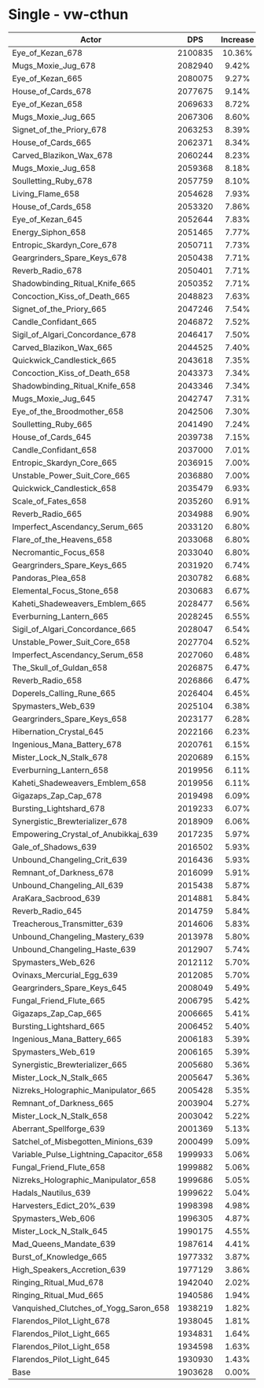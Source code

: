 # Single - vw-cthun
| Actor | DPS | Increase |
|---|:---:|:---:|
|Eye_of_Kezan_678|2100835|10.36%|
|Mugs_Moxie_Jug_678|2082940|9.42%|
|Eye_of_Kezan_665|2080075|9.27%|
|House_of_Cards_678|2077675|9.14%|
|Eye_of_Kezan_658|2069633|8.72%|
|Mugs_Moxie_Jug_665|2067306|8.60%|
|Signet_of_the_Priory_678|2063253|8.39%|
|House_of_Cards_665|2062371|8.34%|
|Carved_Blazikon_Wax_678|2060244|8.23%|
|Mugs_Moxie_Jug_658|2059368|8.18%|
|Soulletting_Ruby_678|2057759|8.10%|
|Living_Flame_658|2054628|7.93%|
|House_of_Cards_658|2053320|7.86%|
|Eye_of_Kezan_645|2052644|7.83%|
|Energy_Siphon_658|2051465|7.77%|
|Entropic_Skardyn_Core_678|2050711|7.73%|
|Geargrinders_Spare_Keys_678|2050438|7.71%|
|Reverb_Radio_678|2050401|7.71%|
|Shadowbinding_Ritual_Knife_665|2050352|7.71%|
|Concoction_Kiss_of_Death_665|2048823|7.63%|
|Signet_of_the_Priory_665|2047246|7.54%|
|Candle_Confidant_665|2046872|7.52%|
|Sigil_of_Algari_Concordance_678|2046417|7.50%|
|Carved_Blazikon_Wax_665|2044525|7.40%|
|Quickwick_Candlestick_665|2043618|7.35%|
|Concoction_Kiss_of_Death_658|2043373|7.34%|
|Shadowbinding_Ritual_Knife_658|2043346|7.34%|
|Mugs_Moxie_Jug_645|2042747|7.31%|
|Eye_of_the_Broodmother_658|2042506|7.30%|
|Soulletting_Ruby_665|2041490|7.24%|
|House_of_Cards_645|2039738|7.15%|
|Candle_Confidant_658|2037000|7.01%|
|Entropic_Skardyn_Core_665|2036915|7.00%|
|Unstable_Power_Suit_Core_665|2036880|7.00%|
|Quickwick_Candlestick_658|2035479|6.93%|
|Scale_of_Fates_658|2035260|6.91%|
|Reverb_Radio_665|2034988|6.90%|
|Imperfect_Ascendancy_Serum_665|2033120|6.80%|
|Flare_of_the_Heavens_658|2033068|6.80%|
|Necromantic_Focus_658|2033040|6.80%|
|Geargrinders_Spare_Keys_665|2031920|6.74%|
|Pandoras_Plea_658|2030782|6.68%|
|Elemental_Focus_Stone_658|2030683|6.67%|
|Kaheti_Shadeweavers_Emblem_665|2028477|6.56%|
|Everburning_Lantern_665|2028245|6.55%|
|Sigil_of_Algari_Concordance_665|2028047|6.54%|
|Unstable_Power_Suit_Core_658|2027704|6.52%|
|Imperfect_Ascendancy_Serum_658|2027060|6.48%|
|The_Skull_of_Guldan_658|2026875|6.47%|
|Reverb_Radio_658|2026866|6.47%|
|Doperels_Calling_Rune_665|2026404|6.45%|
|Spymasters_Web_639|2025104|6.38%|
|Geargrinders_Spare_Keys_658|2023177|6.28%|
|Hibernation_Crystal_645|2022166|6.23%|
|Ingenious_Mana_Battery_678|2020761|6.15%|
|Mister_Lock_N_Stalk_678|2020689|6.15%|
|Everburning_Lantern_658|2019956|6.11%|
|Kaheti_Shadeweavers_Emblem_658|2019956|6.11%|
|Gigazaps_Zap_Cap_678|2019498|6.09%|
|Bursting_Lightshard_678|2019233|6.07%|
|Synergistic_Brewterializer_678|2018909|6.06%|
|Empowering_Crystal_of_Anubikkaj_639|2017235|5.97%|
|Gale_of_Shadows_639|2016502|5.93%|
|Unbound_Changeling_Crit_639|2016436|5.93%|
|Remnant_of_Darkness_678|2016099|5.91%|
|Unbound_Changeling_All_639|2015438|5.87%|
|AraKara_Sacbrood_639|2014881|5.84%|
|Reverb_Radio_645|2014759|5.84%|
|Treacherous_Transmitter_639|2014606|5.83%|
|Unbound_Changeling_Mastery_639|2013978|5.80%|
|Unbound_Changeling_Haste_639|2012907|5.74%|
|Spymasters_Web_626|2012112|5.70%|
|Ovinaxs_Mercurial_Egg_639|2012085|5.70%|
|Geargrinders_Spare_Keys_645|2008049|5.49%|
|Fungal_Friend_Flute_665|2006795|5.42%|
|Gigazaps_Zap_Cap_665|2006665|5.41%|
|Bursting_Lightshard_665|2006452|5.40%|
|Ingenious_Mana_Battery_665|2006183|5.39%|
|Spymasters_Web_619|2006165|5.39%|
|Synergistic_Brewterializer_665|2005680|5.36%|
|Mister_Lock_N_Stalk_665|2005647|5.36%|
|Nizreks_Holographic_Manipulator_665|2005428|5.35%|
|Remnant_of_Darkness_665|2003904|5.27%|
|Mister_Lock_N_Stalk_658|2003042|5.22%|
|Aberrant_Spellforge_639|2001369|5.13%|
|Satchel_of_Misbegotten_Minions_639|2000499|5.09%|
|Variable_Pulse_Lightning_Capacitor_658|1999933|5.06%|
|Fungal_Friend_Flute_658|1999882|5.06%|
|Nizreks_Holographic_Manipulator_658|1999686|5.05%|
|Hadals_Nautilus_639|1999622|5.04%|
|Harvesters_Edict_20%_639|1998398|4.98%|
|Spymasters_Web_606|1996305|4.87%|
|Mister_Lock_N_Stalk_645|1990175|4.55%|
|Mad_Queens_Mandate_639|1987614|4.41%|
|Burst_of_Knowledge_665|1977332|3.87%|
|High_Speakers_Accretion_639|1977129|3.86%|
|Ringing_Ritual_Mud_678|1942040|2.02%|
|Ringing_Ritual_Mud_665|1940586|1.94%|
|Vanquished_Clutches_of_Yogg_Saron_658|1938219|1.82%|
|Flarendos_Pilot_Light_678|1938045|1.81%|
|Flarendos_Pilot_Light_665|1934831|1.64%|
|Flarendos_Pilot_Light_658|1934598|1.63%|
|Flarendos_Pilot_Light_645|1930930|1.43%|
|Base|1903628|0.00%|
